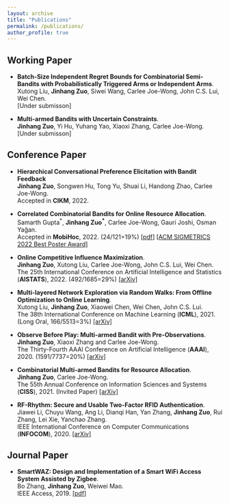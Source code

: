```yaml
---
layout: archive
title: "Publications"
permalink: /publications/
author_profile: true
---
```


Working Paper
------
- **Batch-Size Independent Regret Bounds for Combinatorial Semi-Bandits with Probabilistically Triggered Arms or Independent Arms**.<br>
Xutong Liu, **Jinhang Zuo**, Siwei Wang, Carlee Joe-Wong, John C.S. Lui, Wei Chen.<br>
[Under submisson]

- **Multi-armed Bandits with Uncertain Constraints**.<br>
**Jinhang Zuo**, Yi Hu, Yuhang Yao, Xiaoxi Zhang, Carlee Joe-Wong.<br>
[Under submisson]

Conference Paper
------
- **Hierarchical Conversational Preference Elicitation with Bandit Feedback**  
**Jinhang Zuo**, Songwen Hu, Tong Yu, Shuai Li, Handong Zhao, Carlee Joe-Wong.  
Accepted in **CIKM**, 2022.

- **Correlated Combinatorial Bandits for Online Resource Allocation**.  
Samarth Gupta<sup>\*</sup>, **Jinhang Zuo<sup>\*</sup>**, Carlee Joe-Wong, Gauri Joshi, Osman Yağan.   
Accepted in **MobiHoc**, 2022. (24/121=19%) [[pdf]](https://www.andrew.cmu.edu/user/gaurij/corr_comb_bandits.pdf) [[ACM SIGMETRICS 2022 Best Poster Award]](https://www.sigmetrics.org/sigmetrics2022/)

- **Online Competitive Influence Maximization**.  
**Jinhang Zuo**, Xutong Liu, Carlee Joe-Wong, John C.S. Lui, Wei Chen.  
The 25th International Conference on Artificial Intelligence and Statistics (**AISTATS**), 2022. (492/1685=29%) [[arXiv]](https://arxiv.org/abs/2006.13411)

- **Multi-layered Network Exploration via Random Walks: From Offline Optimization to Online Learning**.  
Xutong Liu, **Jinhang Zuo**, Xiaowei Chen, Wei Chen, John C.S. Lui.  
The 38th International Conference on Machine Learning (**ICML**), 2021. (Long Oral, 166/5513=3%) [[arXiv]](https://arxiv.org/abs/2106.05065)

-  **Observe Before Play: Multi-armed Bandit with Pre-Observations**.  
**Jinhang Zuo**, Xiaoxi Zhang and Carlee Joe-Wong.  
The Thirty-Fourth AAAI Conference on Artificial Intelligence (**AAAI**), 2020. (1591/7737=20%) [[arXiv]](https://arxiv.org/abs/1911.09458)

- **Combinatorial Multi-armed Bandits for Resource Allocation**.  
**Jinhang Zuo**, Carlee Joe-Wong.  
The 55th Annual Conference on Information Sciences and Systems (**CISS**), 2021. (Invited Paper) [[arXiv]](https://arxiv.org/abs/2105.04373)

- **RF-Rhythm: Secure and Usable Two-Factor RFID Authentication**.  
Jiawei Li, Chuyu Wang, Ang Li, Dianqi Han, Yan Zhang, **Jinhang Zuo**, Rui Zhang, Lei Xie, Yanchao Zhang.  
IEEE International Conference on Computer Communications (**INFOCOM**), 2020. [[arXiv]](https://arxiv.org/abs/2003.08923)

Journal Paper
------
- **SmartWAZ: Design and Implementation of a Smart WiFi Access System Assisted by Zigbee**.  
Bo Zhang, **Jinhang Zuo**, Weiwei Mao.  
IEEE Access, 2019. [[pdf]](https://ieeexplore.ieee.org/stamp/stamp.jsp?tp=&arnumber=8649629)